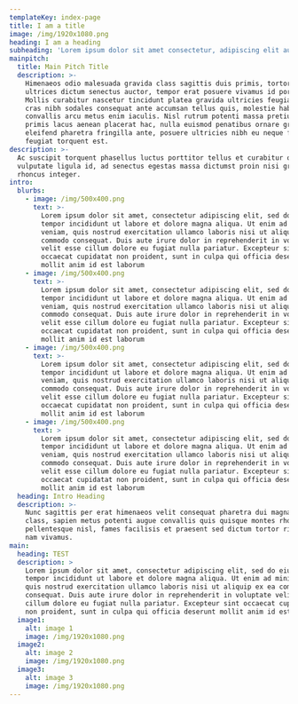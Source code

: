 ```yaml
---
templateKey: index-page
title: I am a title
image: /img/1920x1080.png
heading: I am a heading
subheading: 'Lorem ipsum dolor sit amet consectetur, adipiscing elit auctor'
mainpitch:
  title: Main Pitch Title
  description: >-
    Himenaeos odio malesuada gravida class sagittis duis primis, tortor mauris
    ultrices dictum senectus auctor, tempor erat posuere vivamus id porta.
    Mollis curabitur nascetur tincidunt platea gravida ultricies feugiat id,
    cras nibh sodales consequat ante accumsan tellus quis, molestie habitasse
    convallis arcu metus enim iaculis. Nisl rutrum potenti massa pretium ac
    primis lacus aenean placerat hac, nulla euismod penatibus ornare gravida
    eleifend pharetra fringilla ante, posuere ultricies nibh eu neque facilisis
    feugiat torquent est.
description: >-
  Ac suscipit torquent phasellus luctus porttitor tellus et curabitur ornare
  vulputate ligula id, ad senectus egestas massa dictumst proin nisi gravida in
  rhoncus integer.
intro:
  blurbs:
    - image: /img/500x400.png
      text: >-
        Lorem ipsum dolor sit amet, consectetur adipiscing elit, sed do eiusmod
        tempor incididunt ut labore et dolore magna aliqua. Ut enim ad minim
        veniam, quis nostrud exercitation ullamco laboris nisi ut aliquip ex ea
        commodo consequat. Duis aute irure dolor in reprehenderit in voluptate
        velit esse cillum dolore eu fugiat nulla pariatur. Excepteur sint
        occaecat cupidatat non proident, sunt in culpa qui officia deserunt
        mollit anim id est laborum
    - image: /img/500x400.png
      text: >-
        Lorem ipsum dolor sit amet, consectetur adipiscing elit, sed do eiusmod
        tempor incididunt ut labore et dolore magna aliqua. Ut enim ad minim
        veniam, quis nostrud exercitation ullamco laboris nisi ut aliquip ex ea
        commodo consequat. Duis aute irure dolor in reprehenderit in voluptate
        velit esse cillum dolore eu fugiat nulla pariatur. Excepteur sint
        occaecat cupidatat non proident, sunt in culpa qui officia deserunt
        mollit anim id est laborum
    - image: /img/500x400.png
      text: >-
        Lorem ipsum dolor sit amet, consectetur adipiscing elit, sed do eiusmod
        tempor incididunt ut labore et dolore magna aliqua. Ut enim ad minim
        veniam, quis nostrud exercitation ullamco laboris nisi ut aliquip ex ea
        commodo consequat. Duis aute irure dolor in reprehenderit in voluptate
        velit esse cillum dolore eu fugiat nulla pariatur. Excepteur sint
        occaecat cupidatat non proident, sunt in culpa qui officia deserunt
        mollit anim id est laborum
    - image: /img/500x400.png
      text: >
        Lorem ipsum dolor sit amet, consectetur adipiscing elit, sed do eiusmod
        tempor incididunt ut labore et dolore magna aliqua. Ut enim ad minim
        veniam, quis nostrud exercitation ullamco laboris nisi ut aliquip ex ea
        commodo consequat. Duis aute irure dolor in reprehenderit in voluptate
        velit esse cillum dolore eu fugiat nulla pariatur. Excepteur sint
        occaecat cupidatat non proident, sunt in culpa qui officia deserunt
        mollit anim id est laborum
  heading: Intro Heading
  description: >-
    Nunc sagittis per erat himenaeos velit consequat pharetra dui magna gravida
    class, sapien metus potenti augue convallis quis quisque montes rhoncus
    pellentesque nisl, fames facilisis et praesent sed dictum tortor ridiculus
    nam vivamus.
main:
  heading: TEST
  description: >
    Lorem ipsum dolor sit amet, consectetur adipiscing elit, sed do eiusmod
    tempor incididunt ut labore et dolore magna aliqua. Ut enim ad minim veniam,
    quis nostrud exercitation ullamco laboris nisi ut aliquip ex ea commodo
    consequat. Duis aute irure dolor in reprehenderit in voluptate velit esse
    cillum dolore eu fugiat nulla pariatur. Excepteur sint occaecat cupidatat
    non proident, sunt in culpa qui officia deserunt mollit anim id est laborum
  image1:
    alt: image 1
    image: /img/1920x1080.png
  image2:
    alt: image 2
    image: /img/1920x1080.png
  image3:
    alt: image 3
    image: /img/1920x1080.png
---
```


